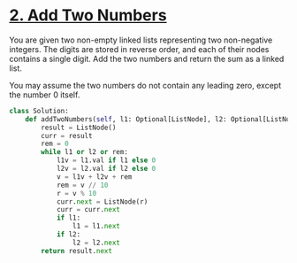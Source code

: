 # [2. Add Two Numbers](https://leetcode.com/problems/add-two-numbers/description/)

You are given two non-empty linked lists representing two non-negative integers. The digits are stored in reverse order, and each of their nodes contains a single digit. Add the two numbers and return the sum as a linked list.

You may assume the two numbers do not contain any leading zero, except the number 0 itself.

```py
class Solution:
    def addTwoNumbers(self, l1: Optional[ListNode], l2: Optional[ListNode]) -> Optional[ListNode]:
        result = ListNode()
        curr = result
        rem = 0
        while l1 or l2 or rem:
            l1v = l1.val if l1 else 0
            l2v = l2.val if l2 else 0
            v = l1v + l2v + rem
            rem = v // 10
            r = v % 10
            curr.next = ListNode(r)
            curr = curr.next
            if l1:
                l1 = l1.next
            if l2:
                l2 = l2.next
        return result.next
```